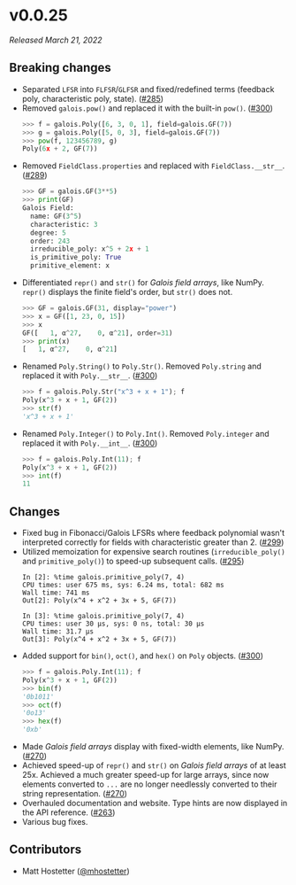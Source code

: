 # v0.0.25

*Released March 21, 2022*

## Breaking changes

- Separated `LFSR` into `FLFSR`/`GLFSR` and fixed/redefined terms (feedback poly, characteristic poly, state). ([#285](https://github.com/mhostetter/galois/pull/285))
- Removed `galois.pow()` and replaced it with the built-in `pow()`. ([#300](https://github.com/mhostetter/galois/pull/300))
    ```python
    >>> f = galois.Poly([6, 3, 0, 1], field=galois.GF(7))
    >>> g = galois.Poly([5, 0, 3], field=galois.GF(7))
    >>> pow(f, 123456789, g)
    Poly(6x + 2, GF(7))
    ```
- Removed `FieldClass.properties` and replaced with `FieldClass.__str__`. ([#289](https://github.com/mhostetter/galois/issues/289))
    ```python
    >>> GF = galois.GF(3**5)
    >>> print(GF)
    Galois Field:
      name: GF(3^5)
      characteristic: 3
      degree: 5
      order: 243
      irreducible_poly: x^5 + 2x + 1
      is_primitive_poly: True
      primitive_element: x
    ```
- Differentiated `repr()` and `str()` for *Galois field arrays*, like NumPy. `repr()` displays the finite field's order, but `str()` does not.
    ```python
    >>> GF = galois.GF(31, display="power")
    >>> x = GF([1, 23, 0, 15])
    >>> x
    GF([   1, α^27,    0, α^21], order=31)
    >>> print(x)
    [   1, α^27,    0, α^21]
    ```
- Renamed `Poly.String()` to `Poly.Str()`. Removed `Poly.string` and replaced it with `Poly.__str__`. ([#300](https://github.com/mhostetter/galois/pull/300))
    ```python
    >>> f = galois.Poly.Str("x^3 + x + 1"); f
    Poly(x^3 + x + 1, GF(2))
    >>> str(f)
    'x^3 + x + 1'
    ```
- Renamed `Poly.Integer()` to `Poly.Int()`. Removed `Poly.integer` and replaced it with `Poly.__int__`. ([#300](https://github.com/mhostetter/galois/pull/300))
    ```python
    >>> f = galois.Poly.Int(11); f
    Poly(x^3 + x + 1, GF(2))
    >>> int(f)
    11
    ```

## Changes

- Fixed bug in Fibonacci/Galois LFSRs where feedback polynomial wasn't interpreted correctly for fields with characteristic greater than 2. ([#299](https://github.com/mhostetter/galois/issues/299))
- Utilized memoization for expensive search routines (`irreducible_poly()` and `primitive_poly()`) to speed-up subsequent calls. ([#295](https://github.com/mhostetter/galois/issues/295))
    ```ipython
    In [2]: %time galois.primitive_poly(7, 4)
    CPU times: user 675 ms, sys: 6.24 ms, total: 682 ms
    Wall time: 741 ms
    Out[2]: Poly(x^4 + x^2 + 3x + 5, GF(7))

    In [3]: %time galois.primitive_poly(7, 4)
    CPU times: user 30 µs, sys: 0 ns, total: 30 µs
    Wall time: 31.7 µs
    Out[3]: Poly(x^4 + x^2 + 3x + 5, GF(7))
    ```
- Added support for `bin()`, `oct()`, and `hex()` on `Poly` objects. ([#300](https://github.com/mhostetter/galois/pull/300))
    ```python
    >>> f = galois.Poly.Int(11); f
    Poly(x^3 + x + 1, GF(2))
    >>> bin(f)
    '0b1011'
    >>> oct(f)
    '0o13'
    >>> hex(f)
    '0xb'
    ```
- Made *Galois field arrays* display with fixed-width elements, like NumPy. ([#270](https://github.com/mhostetter/galois/pull/270))
- Achieved speed-up of `repr()` and `str()` on *Galois field arrays* of at least 25x. Achieved a much greater speed-up for large arrays, since now elements converted to `...` are no longer needlessly converted to their string representation. ([#270](https://github.com/mhostetter/galois/pull/270))
- Overhauled documentation and website. Type hints are now displayed in the API reference. ([#263](https://github.com/mhostetter/galois/pull/263))
- Various bug fixes.

## Contributors

- Matt Hostetter ([@mhostetter](https://github.com/mhostetter))
